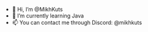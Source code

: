 - 👋 Hi, I’m @MikhKuts
- 🌱 I’m currently learning Java
- 📫 You can contact me through Discord: @mikhkuts
<!---
MikhKuts/MikhKuts is a ✨ special ✨ repository because its `README.md` (this file) appears on your GitHub profile.
You can click the Preview link to take a look at your changes.
--->

